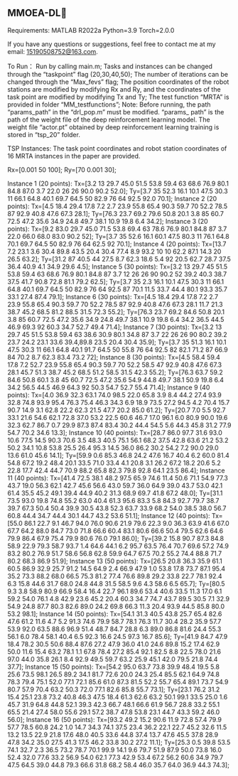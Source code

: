 ## MMOEA-DL👋
Requirements:
MATLAB R2022a
Python=3.9
Torch=2.0.0

If you have any questions or suggestions, feel free to contact me at my email: 15190508752@163.com.

To Run：
Run by calling main.m;
Tasks and instances can be changed through the “taskpoint” flag (20,30,40,50);
The number of iterations can be changed through the “Max_fevs” flag;
The position coordinates of the robot stations are modified by modifying Rx and Ry, and the coordinates of the task point are modified by modifying Tx and Ty;
The test function “MRTA” is provided in folder “MM_testfunctions”;
Note: Before running, the path “params_path” in the “drl_pop.m” must be modified. “params_ path” is the path of the weight file of the deep reinforcement learning model. The weight file “actor.pt” obtained by deep reinforcement learning training is stored in “tsp_20” folder.



TSP Instances:
The task point coordinates and robot station coordinates of 16 MRTA instances in the paper are provided.

Rx=[0.001 50 100];
Ry=[70 0.001 30];

Instance 1 (20 points):
Tx=[3.2 13 29.7 45.0 51.5 53.8 59.4 63 68.6 76.9 80.1 84.8 87.0 3.7 22.0 26 26 90.0 90.2 52.0];
Ty=[3.7 35 52.3 16.1 10.1 47.5 30.3 11 66.1 64.8 40.1 69.7 64.5 50 82.9 76 64 92.5 92.0 70.1];
Instance 2 (20 points):
Tx=[4.5 18.4 29.4 17.8 7.2 2.7 23.9 55.8 65.4 90.3 59.7 70 52.2 78.5 87 92.9 40.8 47.6 67.3 28.1];
Ty=[76.3 23.7 69.2 79.6 50.8 20.1 3.8 85 60.7 72.5 47.2 35.6 34.9 24.8 49.7 38.1 10.9 19.8 6.4 34.2];
Instance 3 (20 points):
Tx=[9.2 83.0 29.7 45.0 71.5 53.8 69.4 63 78.6 76.9 80.1 84.8 87 3.7 22.0 66.0 68.0 83.0 90.2 52];
Ty=[3.7 35 52.6 16.1 60.1 47.5 80.3 11 76.1 64.8 70.1 69.7 64.5 50 82.9 76 64 62.5 92 70.1];
Instance 4 (20 points):
Tx=[13.7 7.2 23.1 3.6 30.4 89.8 43.5 20.4 30.4 77.4 8.9 93.2 10 10 62.2 87.1 14.3 20 26.5 63.2];
Ty=[31.2 87 40.5 44 27.5 8.7 62.3 18.6 5.4 92 20.5 62.7 28.7 37.5 36.4 40.9 4.1 34.9 29.6 4.5];
Instance 5 (30 points):
Tx=[3.2 13 29.7 45 51.5 53.8 59.4 63 68.6 76.9 80.1 84.8 87 3.7 12 26 26 90 90.2 52 39.2 40.3 38.7 37.5 41.7 90.8 72.8 81.1 79.2 62.5];
Ty=[3.7 35 2.3 16.1 10.1 47.5 30.3 11 66.1 64.8 40.1 69.7 64.5 50 82.9 76 64 92.5 87 70.1 11.5 33.7 44.4 80.1 93.3 35.7 33.1 27.4 87.4 79.1];
Instance 6 (30 points):
Tx=[4.5 18.4 29.4 17.8 7.2 2.7 23.9 55.8 65.4 90.3 59.7 70 52.2 78.5 87 92.9 40.8 47.6 67.3 28.1 11.7 21.3 38.7 45.2 68.5 81.2 88.5 31.5 72.3 55.2];
Ty=[76.3 23.7 69.2 84.6 50.8 20.1 3.8 85 60.7 72.5 47.2 35.6 34.9 24.8 49.7 38.1 10.9 19.8 6.4 34.2 36.5 44.5 46.9 69.3 92 60.3 34.7 52.7 49.4 71.4];
Instance 7 (30 points):
Tx=[3.2 13 29.7 45 51.5 53.8 59.4 63 38.6 30.9 80.1 34.8 87 3.7 22 26 26 90 80.2 39.2 23.7 24.2 23.1 33.6 39.4,89.8 23.5 20.4 30.4 35.9];
Ty=[3.7 35 51.3 16.1 10.1 47.5 30.3 11 66.1 64.8 40.1 91.7 64.5 50 55.8 76 64 92.5 82 82.1 71.2 87 66.9 84 70.2 8.7 62.3 83.4 73.2 72];
Instance 8 (30 points):
Tx=[4.5 58.4 59.4 17.8 7.2 52.7 23.9 55.8 65.4 90.3 59.7 70 52.2 58.5 47 92.9 40.8 47.6 67.3 28.1 45.7 51.3 38.7 45.2 68.5 51.2 58.5 31.5 42.3 55.2];
Ty=[76.3 63.7 59.2 84.6 50.8 60.1 3.8 45 60.7 72.5 47.2 35.6 54.9 44.8 49.7 38.1 50.9 19.8 6.4 34.2 56.5 44.5 46.9 64.3 92 50.3 54.7 52.7 55.4 71.4];
Instance 9 (40 points):
Tx=[4.0 36.9 32.3 63.1 74.0 98.5 22.0 65.8 3.9 8.4 44.2 27.4 93.9 32.8 74.8 93.9 95.4 76.3 75.4 46.3 34.3 6.9 18.9 73.5 27.2 94.5 4.2 70.4 15.7 90.7 14.9 3.1 62.8 22.2 62.3 21.5 47.7 20.2 85.0 61.2];
Ty=[20.7 7.0 5.5 92.7 33.1 21.6 54.6 62.1 72.8 37.0 53.2 22.5 60.6 46.7 17.0 96.1 6.0 80.9 90.0 19.6 32.3 62.7 86.7 0.7 29.9 87.3 87.4 83.4 30.2 44.4 54.5 5.6 44.3 45.8 31.2 77.9 54.7 70.2 34.6 13.3];
Instance 10 (40 points):
Tx=[28.7 86.0 97.7 31.6 93.0 10.6 77.5 14.5 90.3 70.6 3.5 48.3 40.5 75.1 56.1 68.2 37.5 42.8 63.6 21.2 53.2 50.2 34.1 10.8 53.8 25.5 26.4 95.3 14.5 36.0 86.2 30.2 54.2 7.2 90.0 29.0 13.6 61.0 45.6 14.1];
Ty=[59.9 0.6 85.3 46.8 24.2 47.6 16.7 40.4 6.2 60.0 81.4 54.8 67.2 19.2 48.4 20.1 33.5 71.0 33.4 4.1 20.8 3.1 26.2 67.2 18.2 20.6 5.2 22.8 17.7 42.4 44.7 70.9 88.2 65.8 82.3 79.8 92.8 64.1 23.5 86.4];
Instance 11 (40 points):
Tx=[41.4 72.5 38.1 48.2 97.5 65.9 74.6 11.4 50.6 71.1 54.9 77.3 43.7 19.0 56.3 62.1 42.7 45.6 56.6 43.0 59.7 36.0 64.9 39.0 43.7 53.0 42.1 61.4 35.5 45.2 49.1 39.4 44.9 40.2 31.3 68.9 69.7 41.8 67.2 48.0];
Ty=[31.1 73.5 93.0 19.8 74.8 55.2 63.0 40.4 61.3 95.6 83.3 5.8 84.3 92.7 79.7 38.7 39.7 67.3 50.4 50.4 39.9 30.5 43.8 52.3 63.7 33.9 68.2 54.0 38.5 38.0 56.7 60.8 44.4 34.7 44.4 30.1 44.7 43.2 53.6 51.1];
Instance 12 (40 points):
Tx=[55.0 86.1 22.7 9.1 46.7 94.0 76.0 90.6 21.9 79.6 22.3 9.0 36.3 63.9 41.6 67.0 67.7 64.2 88.0 84.7 73.0 71.8 66.6 60.4 83.1 80.6 66.6 50.4 79.5 62.6 64.6 79.9 86.4 67.9 75.4 79.9 80.6 76.0 79.1 86.0];
Ty=[39.2 15.8 90.7 87.3 84.8 58.9 22.9 79.3 58.7 93.7 1.4 64.6 44.1 6.2 95.7 63.5 76.4 70.7 69.6 57.2 74.9 83.2 80.2 76.9 51.7 58.6 56.8 62.8 59.9 64.7 67.5 70.2 55.2 74.4 88.8 71.7 80.2 68.3 86.9 51.9];
Instance 13 (50 points):
Tx=[26.5 20.8 36.3 35.9 61.1 60.5 86.9 32.9 25.7 91.2 14.5 64.9 2.4 66.9 47.9 1.0 53.8 17.8 73.7 87.1 95.4 35.2 73.3 88.2 68.0 66.5 75.3 81.2 77.4 76.6 89.8 29.2 33.8 22.7 78.1 92.4 6.3 15.8 44.6 31.7 68.0 24.8 44.8 31.5 58.5 9.6 4.3 58.6 6.5 65.7];
Ty=[80.5 9.3 3.8 58.9 80.9 66.9 58.4 16.4 22.7 96.1 89.6 53.4 40.6 33.5 11.3 17.0 6.1 59.2 54.0 76.1 4.8 42.9 23.6 45.2 20.4 60.3 34.7 74.7 43.7 89.5 30.5 7.1 32.9 54.9 24.8 87.7 80.3 82.6 89.0 24.2 69.8 66.3 11.3 20.4 93.9 44.5 85.8 80.0 53.2 98.1];
Instance 14 (50 points):
Tx=[54.1 31.3 40.5 43.8 25.7 65.4 82.6 47.6 61.2 11.6 4.7 5.2 91.3 74.6 79.9 58.7 78.1 76.3 11.7 30.4 28.2 35.9 57.7 53.9 92.0 63.5 88.6 96.9 51.4 48.7 84.7 28.8 6.3 89.0 86.8 81.6 24.4 55.3 56.1 6.0 78.4 58.1 40.4 6.5 92.3 16.6 24.5 97.3 16.7 85.6];
Ty=[41.9 84.7 47.9 18.4 78.2 30.5 50.6 88.4 87.6 27.2 47.9 36.0 41.0 24.6 89.8 15.2 17.4 62.9 50.0 11.6 15.4 63.2 78.1 1.1 67.8 78.4 27.2 85.4 92.1 82.5 8.8 22.5 78.0 21.6 97.0 44.0 35.8 26.1 8.4 92.9 49.5 59.7 63.2 25.9 45.1 42.0 79.5 21.8 74.4 37.7];
Instance 15 (50 points):
Tx=[54.2 95.0 63.7 73.8 39.9 48.4 19.5 5.8 25.6 73.5 98.1 26.5 89.2 34.1 81.7 72.6 20.0 24.3 25.4 85.5 62.1 64.9 74.8 78.3 79.4 75.1 52.0 77.1 72.1 85.6 61.0 87.3 81.5 52.2 55.7 65.4 89.1 73.7 54.9 80.7 57.9 70.4 63.2 50.3 72.0 77.1 82.6 85.8 55.7 73.1];
Ty=[23.1 76.2 31.2 15.4 25.1 23.8 73.2 40.8 46.3 47.5 18.4 61.3 62.6 63.2 50.1 99.1 33.5 25.0 1.6 45.7 31.9 64.8 44.8 52.1 39.3 42.3 66.7 48.1 66.6 61.9 56.7 28.8 33.2 55.1 65.5 21.4 27.4 58.0 55.6 29.1 57.2 38.7 47.8 53.8 23.1 44.7 43.3 59.2 46.0 56.0];
Instance 16 (50 points):
Tx=[93.2 49.2 15.2 90.6 11.9 72.8 57.4 79.9 57.7 78.5 60.8 24.2 1.0 14.7 34.3 74.1 37.5 23.4 36.2 22.1 22.7 45.2 32.6 11.5 13.2 13.5 22.9 21.8 17.6 48.0 40.5 33.6 44.8 37.4 13.7 47.6 45.5 37.8 28.9 47.8 34.2 35.0 27.5 41.3 17.5 46.2 33.8 30.2 27.2 11.1];
Ty=[25.3 0.5 39.8 53.5 74.1 32.7 2.3 36.5 73.2 78.7 70.1 99.9 14.1 9.6 79.7 51.9 87.9 50.0 73.8 16.0 52.4 32.0 77.6 33.2 56.9 54.0 62.1 77.3 42.9 53.4 67.2 56.2 60.6 34.9 79.7 47.5 64.5 39.0 44.8 79.3 66.6 31.8 68.2 58.4 46.0 35.7 64.0 36.9 44.3 74.3];

